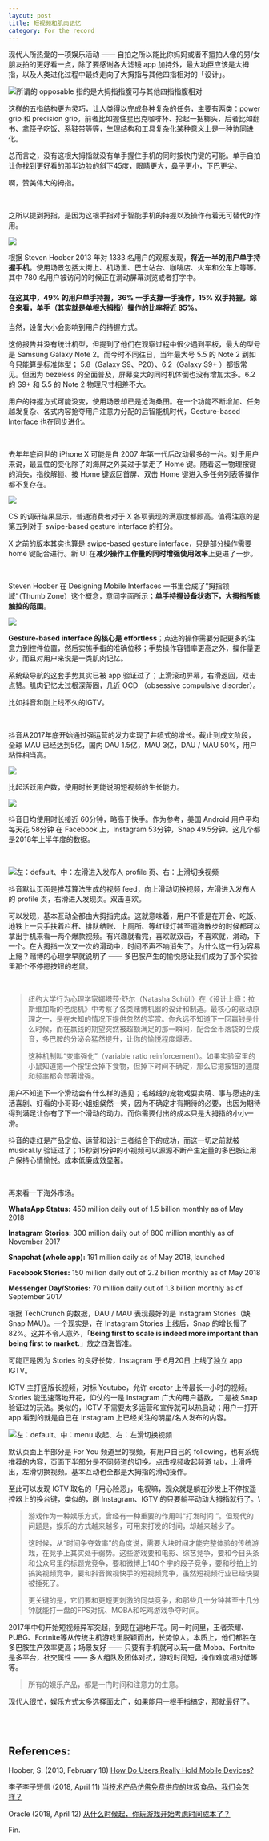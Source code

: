 ```yaml
---
layout: post
title: 短视频和肌肉记忆
category: For the record
---
```


现代人所热爱的一项娱乐活动 —— 自拍之所以能比你妈妈或者不擅拍人像的男/女朋友拍的更好看一点，除了要感谢各大滤镜 app 加持外，最大功臣应该是大拇指，以及人类进化过程中最终走向了大拇指与其他四指相对的「设计」。

![](/images/opposable-thumb.jpg "所谓的 opposable 指的是大拇指指腹可与其他四指指腹相对")

这样的五指结构更为灵巧，让人类得以完成各种复杂的任务，主要有两类：power grip 和 precision grip。前者比如握住星巴克咖啡杯、抡起一把榔头，后者比如翻书、拿筷子吃饭、系鞋带等等，生理结构和工具复杂化某种意义上是一种协同进化。

总而言之，没有这根大拇指就没有单手握住手机的同时按快门键的可能。单手自拍让你找到更好看的那半边脸的斜下45度，眼睛更大，鼻子更小，下巴更尖。

啊，赞美伟大的拇指。

<br/>

之所以提到拇指，是因为这根手指对于智能手机的持握以及操作有着无可替代的作用。

![](/images/gadgetholding.jpg)

根据 Steven Hoober 2013 年对 1333 名用户的观察发现，**将近一半的用户单手持握手机**。使用场景包括大街上、机场里、巴士站台、咖啡店、火车和公车上等等。其中 780 名用户被访问的时候正在滑动屏幕浏览或者打字中。

#### 在这其中，49% 的用户单手持握，36% 一手支撑一手操作，15% 双手持握。综合来看，单手（其实就是单根大拇指）操作的比率将近 85%。

当然，设备大小会影响到用户的持握方式。

这份报告并没有统计机型，但提到了他们在观察过程中很少遇到平板，最大的型号是 Samsung Galaxy Note 2。而今时不同往日，当年最大号 5.5 的 Note 2 到如今只能算是标准体型； 5.8（Galaxy S9、P20）、6.2（Galaxy S9+ ）都很常见。但因为 bezeless 的全面普及，屏幕变大的同时机体倒也没有增加太多。6.2 的 S9+ 和 5.5 的 Note 2 物理尺寸相差不大。

用户的持握方式可能没变，使用场景却已是沧海桑田。在一个功能不断增加、任务越发复杂、各式内容抢夺用户注意力分配的后智能机时代，Gesture-based Interface 也在同步进化。

<br/>

去年年底问世的 iPhone X 可能是自 2007 年第一代后改动最多的一台。对于用户来说，最显性的变化除了刘海屏之外莫过于拿走了 Home 键。随着这一物理按键的消失，指纹解锁、按 Home 键返回首屏、双击 Home 键进入多任务列表等操作都不复存在。

![](/images/x-feature-customer-satisfication.jpg)

CS 的调研结果显示，普通消费者对于 X 各项表现的满意度都颇高。值得注意的是第五列对于 swipe-based gesture interface 的打分。

X 之前的版本其实也算是 swipe-based gesture interface，只是部分操作需要 home 键配合进行。新 UI 在**减少操作工作量的同时增强使用效率**上更进了一步。

<br/>

Steven Hoober 在 Designing Mobile Interfaces 一书里合成了“拇指领域“（Thumb Zone）这个概念，意同字面所示；**单手持握设备状态下，大拇指所能触控的范围**。

![](/images/thumb-zone.png)

**Gesture-based interface 的核心是 effortless**；点选的操作需要分配更多的注意力到控件位置，然后实施手指的准确位移；手势操作容错率更高之外，操作量更少，而且对用户来说是一类肌肉记忆。

系统级导航的这套手势其实已被 app 验证过了；上滑滚动屏幕，右滑返回，双击点赞。肌肉记忆太过根深蒂固，几近 OCD （obsessive compulsive disorder）。

比如抖音和刚上线不久的IGTV。

<br/>

抖音从2017年底开始通过强运营的发力实现了井喷式的增长。截止到成文阶段，全球 MAU 已经达到5亿，国内 DAU 1.5亿，MAU 3亿，DAU / MAU 50%，用户粘性相当高。

![](/images/shortvideo1.png)

比起活跃用户数，使用时长更能说明短视频的生长能力。

![](/images/shortvideo2.png)

抖音日均使用时长接近 60分钟，略高于快手。作为参考，美国 Android 用户平均每天花 58分钟 在 Facebook 上，Instagram 53分钟，Snap 49.5分钟。这几个都是2018年上半年度的数据。

<br/>

![](/images/douyin.jpg "左：default、中：左滑进入发布人 profile 页、右：上滑切换视频")

抖音默认页面是推荐算法生成的视频 feed，向上滑动切换视频，左滑进入发布人的 profile 页，右滑进入发现页。双击喜欢。

可以发现，基本互动全都由大拇指完成。这就意味着，用户不管是在开会、吃饭、地铁上一只手扶着栏杆、排队结账、上厕所、等红绿灯甚至遛狗散步的时候都可以拿出手机来看一两个爆款视频。有兴趣就看完，喜欢就双击，不喜欢就，滑动，下一个。在大拇指一次又一次的滑动中，时间不声不响消失了。为什么这一行为容易上瘾？赌博的心理学早就说明了 —— 多巴胺产生的愉悦感让我们成为了那个实验里那个不停摁按钮的老鼠。

<br/>

> 纽约大学行为心理学家娜塔莎·舒尔（Natasha Schüll）在《设计上瘾：拉斯维加斯的老虎机》中考察了各类赌博机器的设计和制造。最核心的驱动原理之一，是在未知的情况下提供忽然的奖赏。你永远不知道下一回赢钱是什么时候，而在赢钱的期望突然被超额满足的那一瞬间，配合金币落袋的合成音，多巴胺的分泌会猛然提升，让你的愉悦程度爆表。
>
> 这种机制叫“变率强化”（variable ratio reinforcement）。如果实验室里的小鼠知道摁一个按钮会掉下食物，但掉下时间不确定，那么它摁按钮的速度和频率都会显著增强。

用户不知道下一个滑动会有什么样的遇见；毛绒绒的宠物戏耍卖萌、事与愿违的生活喜剧、好看的小哥哥小姐姐粲然一笑，因为不确定才有期待的必要，也因为期待得到满足让你有了下一个滑动的动力。而你需要付出的成本只是大拇指的小小一滑。

抖音的走红是产品定位、运营和设计三者结合下的成功，而这一切之前就被 musical.ly 验证过了；15秒到1分钟的小视频可以源源不断产生定量的多巴胺让用户保持心情愉悦。成本低廉成效显著。

<br/>

再来看一下海外市场。

**WhatsApp Status:** 450 million daily out of 1.5 billion monthly as of May 2018

**Instagram Stories:** 300 million daily out of 800 million monthly as of November 2017

**Snapchat (whole app):** 191 million daily as of May 2018, launched

**Facebook Stories:** 150 million daily out of 2.2 billion monthly as of May 2018

**Messenger Day/Stories:** 70 million daily out of 1.3 billion monthly as of September 2017

根据 TechCrunch 的数据，DAU / MAU 表现最好的是 Instagram Stories（缺 Snap MAU）。一个现实是，在 Instagram Stories 上线后，Snap 的增长慢了 82%。这并不令人意外，「**Being first to scale is indeed more important than being first to market.**」放之四海皆准。

可能正是因为 Stories 的良好长势，Instagram 于 6月20日 上线了独立 app IGTV。

IGTV 主打竖版长视频，对标 Youtube，允许 creator 上传最长一小时的视频。Stories 能迅速落地开花，仰仗的一是 Instagram 广大的用户基数，二是被 Snap 验证过的玩法。类似的，IGTV 不需要太多运营和宣传就可以热启动；用户一打开 app 看到的就是自己在 Instagram 上已经关注的明星/名人发布的内容。

![](/images/IGTV.jpg "左：default、中：menu 收起、右：左滑切换视频")

默认页面上半部分是 For You 频道里的视频，有用户自己的 following，也有系统推荐的内容，页面下半部分是不同频道的切换。点击视频收起频道 tab，上滑呼出，左滑切换视频。基本互动也全都是大拇指的滑动操作。

至此可以发现 IGTV 取名的「用心险恶」，电视嘛，观众就是躺在沙发上不停按遥控器上的换台键，类似的，刷 Instagram、IGTV 的只要躺平动动大拇指就行了。\\

> 游戏作为一种娱乐方式，曾经有一种重要的作用叫“打发时间 ”。但现代的问题是，娱乐的方式越来越多，可用来打发的时间，却越来越少了。
>
> 这时候，从“时间争夺效率”的角度说，需要大块时间才能完整体验的传统游戏，在竞争上其实处于弱势。这些游戏要和电影、综艺竞争，要和今日头条和公众号里的标题党竞争，要和微博上140个字的段子竞争，要和秒拍上的搞笑视频竞争，要和抖音微视快手的短视频竞争，虽然短视频行业已经快要被捶死了。
>
> 更关键的是，它们要和更短更刺激的同类竞争，和那些几十分钟甚至十几分钟就能打一盘的FPS对抗、MOBA和吃鸡游戏争夺时间。

2017年中旬开始短视频异军突起，到现在遍地开花。同一时间里，王者荣耀、PUBG、Fortnite等从传统主机游戏里脱颖而出，长势惊人。本质上，他们都胜在多巴胺生产效率更高；场景友好 —— 只要有手机就可以玩一盘 Moba、Fortnite 是多平台，社交属性 —— 多人组队及团体对抗，游戏时间短，操作难度相对低等等。

> 所有的娱乐产品，都是一门时间和注意力的生意。

现代人很忙，娱乐方式太多选择面太广，如果能用一根手指搞定，那就最好了。

<br/>

<br/>

## References:

Hoober, S. (2013, February 18) [How Do Users Really Hold Mobile Devices?](https://www.uxmatters.com/mt/archives/2013/02/how-do-users-really-hold-mobile-devices.php)

李子李子短信 (2018, April 11) [当技术产品仿佛免费供应的垃圾食品，我们会怎样？](https://www.guokr.com/article/442878/)

Oracle (2018, April 12) [从什么时候起，你玩游戏开始考虑时间成本了？](https://mp.weixin.qq.com/s/AZxeXL8wgggB-8jkkCNRiA)



Fin.